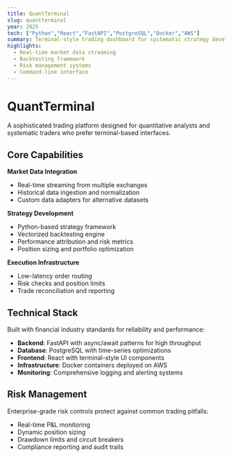 ```yaml
---
title: QuantTerminal
slug: quantterminal
year: 2025
tech: ["Python","React","FastAPI","PostgreSQL","Docker","AWS"]
summary: Terminal-style trading dashboard for systematic strategy development and execution.
highlights:
  - Real-time market data streaming
  - Backtesting framework
  - Risk management systems
  - Command-line interface
---
```


# QuantTerminal

A sophisticated trading platform designed for quantitative analysts and systematic traders who prefer terminal-based interfaces.

## Core Capabilities

**Market Data Integration**
- Real-time streaming from multiple exchanges
- Historical data ingestion and normalization
- Custom data adapters for alternative datasets

**Strategy Development**
- Python-based strategy framework
- Vectorized backtesting engine
- Performance attribution and risk metrics
- Position sizing and portfolio optimization

**Execution Infrastructure**
- Low-latency order routing
- Risk checks and position limits
- Trade reconciliation and reporting

## Technical Stack

Built with financial industry standards for reliability and performance:

- **Backend**: FastAPI with async/await patterns for high throughput
- **Database**: PostgreSQL with time-series optimizations
- **Frontend**: React with terminal-style UI components
- **Infrastructure**: Docker containers deployed on AWS
- **Monitoring**: Comprehensive logging and alerting systems

## Risk Management

Enterprise-grade risk controls protect against common trading pitfalls:
- Real-time P&L monitoring
- Dynamic position sizing
- Drawdown limits and circuit breakers
- Compliance reporting and audit trails